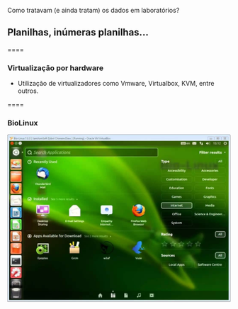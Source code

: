 <!-- .slide: data-background="img/motivation.jpg" -->

Como tratavam (e ainda tratam) os dados em laboratórios?

## Planilhas, inúmeras planilhas...

====

### Virtualização por hardware

- Utilização de virtualizadores como Vmware, Virtualbox, KVM, entre outros.

====

### BioLinux

![avatar][avatar] <!-- .element: class="pull-center" -->

[avatar]: ../shared/img/biolinux.jpg
